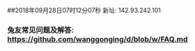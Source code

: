 ##2018年09月28日07时12分07秒 新址: 142.93.242.101
### 兔友常见问题及解答: https://github.com/wanggonging/d/blob/w/FAQ.md

